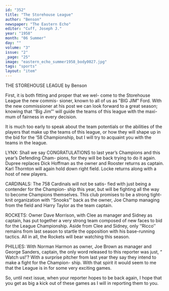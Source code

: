 ```yaml
---
id: "352"
title: "The Storehouse League"
author: "Benson"
newspaper: "The Eastern Echo"
editor: "Cuff, Joseph J."
year: "1958"
month: "06 Summer"
day: ""
volume: "3"
issue: "2"
_page: "25"
image: "eastern_echo_summer1958_body0027.jpg"
tags: "sports"
layout: "item"
---
```

THE STOREHOUSE LEAGUE
by Benson

First, it is both fitting and proper that we wel-
come to the Storehouse League the new commis-
sioner, known to all of us as "BIG JIM" Ford.
With the new commissioner at his post we can look
forward to a great season; knowing that ‘‘Big Jim”’
will guide the teams of this league with the maxi-
mum of fairness in every decision.

It is much too early to speak about the team
potentials or the abilities of the players that make up
the teams of this league, or how they will shape up
in the bid for the ’58 Championship, but I will try to
acquaint you with the teams in the league.

LYNX: Shall we say CONGRATULATIONS to last
year’s Champions and this year’s Defending Cham-
pions, for they will be back trying to do it again.
Dupree replaces Dick Hoffman as the owner and
Rooster returns as captain. Karl Thornton will
again hold down right field. Locke returns along
with a host of new players.

CARDINALS: The 758 Cardinals will not be satis-
fied with just being a contender for the Champion-
ship this year, but will be fighting all the way to
become Champions themselves. This club promises
to be a strong tight-knit organization with ‘‘Snooks”’
back as the owner, Joe Champ managing from the
field and Harry Taylor as the team captain.

ROCKETS: Owner Dave Morrison, with Clee as
manager and Sidney as captain, has put together
a very strong team composed of new faces to bid
for the League Championship. Aside from Clee and
Sidney, only ‘‘Ricco’’ remains from last season to
startle the opposition with his base-running tactics.
All in all, the Rockets will bear watching this season.

PHILLIES: With Norman Harmon as owner, Joe
Brown as manager and George Sanders, captain, the
only word released to this reporter was just, “ Watch
us!’? With a surprise pitcher from last year they
say they intend to make a fight for the Champion-
ship. With that spirit it would seem to me that the
League is in for some very exciting games.

So, until next issue, when your reporter hopes
to be back again, I hope that you get as big a kick
out of these games as I will in reporting them to you.
